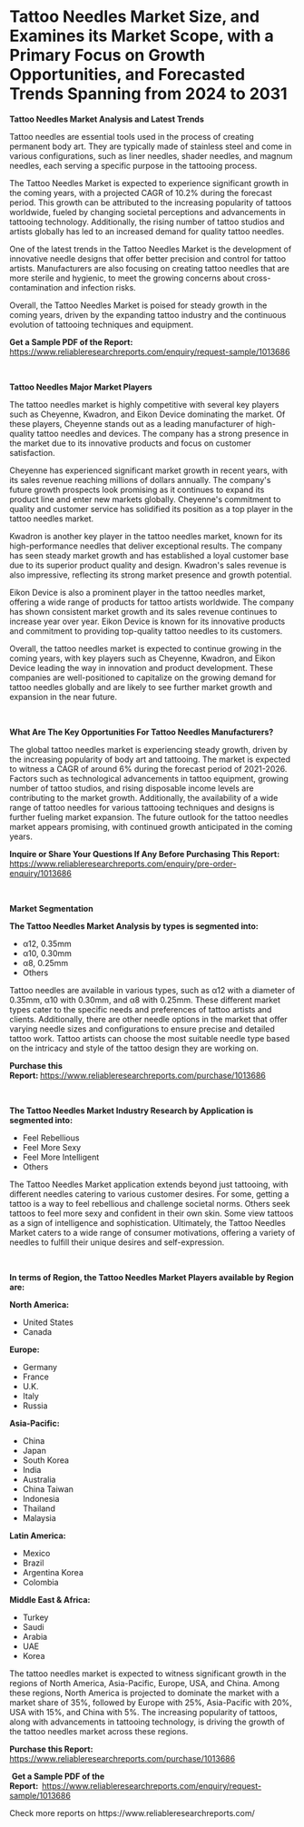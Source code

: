 <p><h1>Tattoo Needles Market Size, and Examines its Market Scope, with a Primary Focus on Growth Opportunities, and Forecasted Trends Spanning from 2024 to 2031</h1></p><p><strong>Tattoo Needles Market Analysis and Latest Trends</strong></p>
<p><p>Tattoo needles are essential tools used in the process of creating permanent body art. They are typically made of stainless steel and come in various configurations, such as liner needles, shader needles, and magnum needles, each serving a specific purpose in the tattooing process.</p><p>The Tattoo Needles Market is expected to experience significant growth in the coming years, with a projected CAGR of 10.2% during the forecast period. This growth can be attributed to the increasing popularity of tattoos worldwide, fueled by changing societal perceptions and advancements in tattooing technology. Additionally, the rising number of tattoo studios and artists globally has led to an increased demand for quality tattoo needles.</p><p>One of the latest trends in the Tattoo Needles Market is the development of innovative needle designs that offer better precision and control for tattoo artists. Manufacturers are also focusing on creating tattoo needles that are more sterile and hygienic, to meet the growing concerns about cross-contamination and infection risks.</p><p>Overall, the Tattoo Needles Market is poised for steady growth in the coming years, driven by the expanding tattoo industry and the continuous evolution of tattooing techniques and equipment.</p></p>
<p><strong>Get a Sample PDF of the Report:&nbsp;</strong> <a href="https://www.reliableresearchreports.com/enquiry/request-sample/1013686">https://www.reliableresearchreports.com/enquiry/request-sample/1013686</a></p>
<p>&nbsp;</p>
<p><strong>Tattoo Needles Major Market Players</strong></p>
<p><p>The tattoo needles market is highly competitive with several key players such as Cheyenne, Kwadron, and Eikon Device dominating the market. Of these players, Cheyenne stands out as a leading manufacturer of high-quality tattoo needles and devices. The company has a strong presence in the market due to its innovative products and focus on customer satisfaction.</p><p>Cheyenne has experienced significant market growth in recent years, with its sales revenue reaching millions of dollars annually. The company's future growth prospects look promising as it continues to expand its product line and enter new markets globally. Cheyenne's commitment to quality and customer service has solidified its position as a top player in the tattoo needles market.</p><p>Kwadron is another key player in the tattoo needles market, known for its high-performance needles that deliver exceptional results. The company has seen steady market growth and has established a loyal customer base due to its superior product quality and design. Kwadron's sales revenue is also impressive, reflecting its strong market presence and growth potential.</p><p>Eikon Device is also a prominent player in the tattoo needles market, offering a wide range of products for tattoo artists worldwide. The company has shown consistent market growth and its sales revenue continues to increase year over year. Eikon Device is known for its innovative products and commitment to providing top-quality tattoo needles to its customers.</p><p>Overall, the tattoo needles market is expected to continue growing in the coming years, with key players such as Cheyenne, Kwadron, and Eikon Device leading the way in innovation and product development. These companies are well-positioned to capitalize on the growing demand for tattoo needles globally and are likely to see further market growth and expansion in the near future.</p></p>
<p>&nbsp;</p>
<p><strong>What Are The Key Opportunities For Tattoo Needles Manufacturers?</strong></p>
<p><p>The global tattoo needles market is experiencing steady growth, driven by the increasing popularity of body art and tattooing. The market is expected to witness a CAGR of around 6% during the forecast period of 2021-2026. Factors such as technological advancements in tattoo equipment, growing number of tattoo studios, and rising disposable income levels are contributing to the market growth. Additionally, the availability of a wide range of tattoo needles for various tattooing techniques and designs is further fueling market expansion. The future outlook for the tattoo needles market appears promising, with continued growth anticipated in the coming years.</p></p>
<p><strong>Inquire or Share Your Questions If Any Before Purchasing This Report:</strong> <a href="https://www.reliableresearchreports.com/enquiry/pre-order-enquiry/1013686">https://www.reliableresearchreports.com/enquiry/pre-order-enquiry/1013686</a></p>
<p>&nbsp;</p>
<p><strong>Market Segmentation</strong></p>
<p><strong>The Tattoo Needles Market Analysis by types is segmented into:</strong></p>
<p><ul><li>α12, 0.35mm</li><li>α10, 0.30mm</li><li>α8, 0.25mm</li><li>Others</li></ul></p>
<p><p>Tattoo needles are available in various types, such as α12 with a diameter of 0.35mm, α10 with 0.30mm, and α8 with 0.25mm. These different market types cater to the specific needs and preferences of tattoo artists and clients. Additionally, there are other needle options in the market that offer varying needle sizes and configurations to ensure precise and detailed tattoo work. Tattoo artists can choose the most suitable needle type based on the intricacy and style of the tattoo design they are working on.</p></p>
<p><strong>Purchase this Report:&nbsp;</strong><a href="https://www.reliableresearchreports.com/purchase/1013686">https://www.reliableresearchreports.com/purchase/1013686</a></p>
<p>&nbsp;</p>
<p><strong>The Tattoo Needles Market Industry Research by Application is segmented into:</strong></p>
<p><ul><li>Feel Rebellious</li><li>Feel More Sexy</li><li>Feel More Intelligent</li><li>Others</li></ul></p>
<p><p>The Tattoo Needles Market application extends beyond just tattooing, with different needles catering to various customer desires. For some, getting a tattoo is a way to feel rebellious and challenge societal norms. Others seek tattoos to feel more sexy and confident in their own skin. Some view tattoos as a sign of intelligence and sophistication. Ultimately, the Tattoo Needles Market caters to a wide range of consumer motivations, offering a variety of needles to fulfill their unique desires and self-expression.</p></p>
<p>&nbsp;</p>
<p><strong>In terms of Region, the Tattoo Needles Market Players available by Region are:</strong></p>
<p>
    <p> <strong> North America: </strong>
        <ul>
            <li>United States</li>
            <li>Canada</li>
        </ul>
        </p> 
    <p> <strong> Europe: </strong>
        <ul>
            <li>Germany</li>
            <li>France</li>
            <li>U.K.</li>
            <li>Italy</li>
            <li>Russia</li>
        </ul>
        </p> 
    <p> <strong> Asia-Pacific: </strong>
        <ul>
            <li>China</li>
            <li>Japan</li>
            <li>South Korea</li>
            <li>India</li>
            <li>Australia</li>
            <li>China Taiwan</li>
            <li>Indonesia</li>
            <li>Thailand</li>
            <li>Malaysia</li>
        </ul>
        </p> 
    <p> <strong> Latin America: </strong>
        <ul>
            <li>Mexico</li>
            <li>Brazil</li>
            <li>Argentina Korea</li>
            <li>Colombia</li>
        </ul>
        </p> 
    <p> <strong> Middle East & Africa: </strong>
        <ul>
            <li>Turkey</li>
            <li>Saudi</li>
            <li>Arabia</li>
            <li>UAE</li>
            <li>Korea</li>
        </ul>
    </p>
    </p>
<p><p>The tattoo needles market is expected to witness significant growth in the regions of North America, Asia-Pacific, Europe, USA, and China. Among these regions, North America is projected to dominate the market with a market share of 35%, followed by Europe with 25%, Asia-Pacific with 20%, USA with 15%, and China with 5%. The increasing popularity of tattoos, along with advancements in tattooing technology, is driving the growth of the tattoo needles market across these regions.</p></p>
<p><strong>Purchase this Report: </strong><a href="https://www.reliableresearchreports.com/purchase/1013686">https://www.reliableresearchreports.com/purchase/1013686</a></p>
<p>&nbsp;<strong>Get a Sample PDF of the Report:&nbsp;&nbsp;</strong><a href="https://www.reliableresearchreports.com/enquiry/request-sample/1013686">https://www.reliableresearchreports.com/enquiry/request-sample/1013686</a></p>
<p><strong></strong></p>
<p>Check more reports on https://www.reliableresearchreports.com/</p>